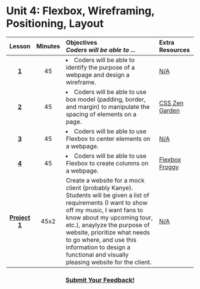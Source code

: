 # Unit 4: Flexbox, Wireframing, Positioning, Layout






|Lesson|Minutes|Objectives <br> *Coders will be able to ...*|Extra Resources|
|:-------:|:-------:|:-------|:-------|
|[**1**](https://docs.google.com/presentation/d/1x0tWrasM1awuc0AsMcEpkDudgxqjcWWsYvZMYgkGVwg/edit?usp=sharing)|45| <li> Coders will be able to identify the purpose of a webpage and design a wireframe.</li>|[N/A]()|
|[**2**](https://docs.google.com/presentation/d/1Shq5aEZuO6h84hl3vCLVhakKWuqw_P4JQfM9-6cbUPw/edit?usp=sharing)|45|<li> Coders will be able to use box model (padding, border, and margin) to manipulate the spacing of elements on a page.</li>|[CSS Zen Garden](https://github.com/ScriptEdcurriculum/curriculum2016/tree/master/year1/units/unit4/projects/project2)|
|[**3**](https://docs.google.com/presentation/d/1HRSuPOxtjWA5I8ZCKKEIFHLK4ZqAT0HvZ_UkfqTx37Y/edit?usp=sharing)|45|<li> Coders will be able to use Flexbox to center elements on a webpage.</li>|[N/A]()|
|[**4**]()|45|<li> Coders will be able to use Flexbox to create columns on a webpage.</li>|[Flexbox Froggy](https://flexboxfroggy.com/)|
|[**Project 1**](https://docs.google.com/presentation/d/1ehDnSN-u10uo1g5sKlBxriTl4uBQkjYiDvWpVTetvwg/edit?usp=sharing)|45x2|Create a website for a mock client (probably Kanye). Students will be given a list of requirements (I want to show off my music, I want fans to know about my upcoming tour, etc.), anaylyze the purpose of website, prioritize what needs to go where, and use this information to design a functional and visually pleasing website for the client.|[N/A]()|



<h3 align="center"><a href="https://docs.google.com/forms/d/e/1FAIpQLSfx0wkLyw_jSOhWR2yY8GTR8TV2NXYZc40us7aPHnl9bO6WAQ/viewform">Submit Your Feedback!</a></h3>

